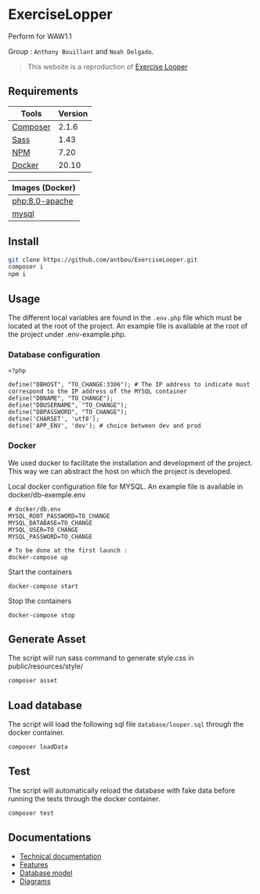 # ExerciseLopper

Perform for WAW1.1

Group : `Anthony Bouillant` and `Noah Delgado`.

> This website is a reproduction of
> [Exercise Looper](https://stormy-plateau-54488.herokuapp.com)

## Requirements

| Tools                                         | Version |
| --------------------------------------------- | ------- |
| [Composer](https://getcomposer.org/download/) | 2.1.6   |
| [Sass](https://sass-lang.com/install)         | 1.43    |
| [NPM](https://www.npmjs.com/)                 | 7.20    |
| [Docker](https://www.docker.com/get-started)  | 20.10   |

| Images (Docker)                                | 
| ---------------------------------------------  | 
| [php:8.0-apache](https://hub.docker.com/_/php) | 
| [mysql](https://hub.docker.com/_/mysql)        | 


## Install

```bash
git clone https://github.com/antbou/ExerciseLooper.git
composer i
npm i
```

## Usage

The different local variables are found in the `.env.php` file which must be located at the root of the project.
An example file is available at the root of the project under .env-example.php.

### Database configuration
```
<?php

define("DBHOST", "TO_CHANGE:3306"); # The IP address to indicate must correspond to the IP address of the MYSQL container
define("DBNAME", "TO_CHANGE");
define("DBUSERNAME", "TO_CHANGE");
define("DBPASSWORD", "TO_CHANGE");
define('CHARSET', 'utf8');
define('APP_ENV', 'dev'); # choice between dev and prod
```

### Docker

We used docker to facilitate the installation and development of the project. This way we can abstract the host on which the project is developed.

Local docker configuration file for MYSQL.
An example file is available in docker/db-exemple.env

```
# docker/db.env
MYSQL_ROOT_PASSWORD=TO_CHANGE
MYSQL_DATABASE=TO_CHANGE
MYSQL_USER=TO_CHANGE
MYSQL_PASSWORD=TO_CHANGE
```

```
# To be done at the first launch :
docker-compose up
```

Start the containers

```
docker-compose start
```

Stop the containers

```
docker-compose stop
```

## Generate Asset

The script will run sass command to generate style.css in public/resources/style/

```bash
composer asset
```

## Load database

The script will load the following sql file `database/looper.sql` through the docker container.

```bash
composer loadData
```

## Test

The script will automatically reload the database with fake data before running the tests through the docker container.

```bash
composer test
```

## Documentations

- [Technical documentation](/docs/specifications/documentation%20technique.md)
- [Features](/docs/specifications/ExerciseLooper-Features.md)
- [Database model](/docs/models)
- [Diagrams](/docs/diagrams)